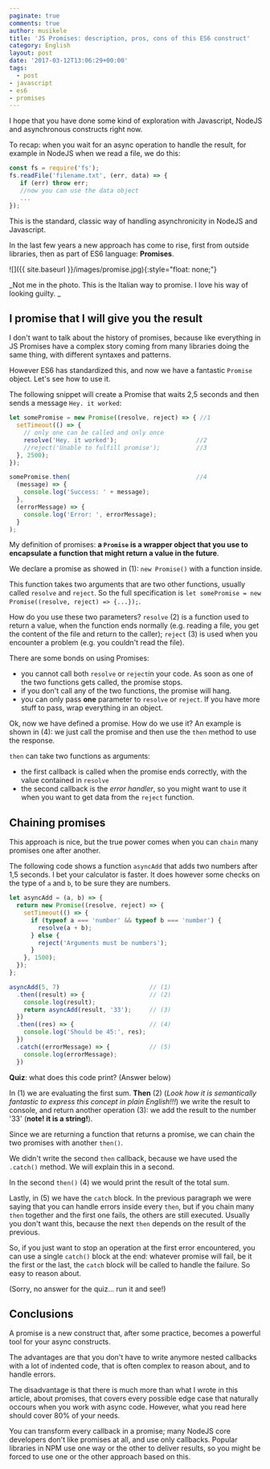 ```yaml
---
paginate: true
comments: true
author: musikele
title: 'JS Promises: description, pros, cons of this ES6 construct'
category: English
layout: post
date: '2017-03-12T13:06:29+00:00'
tags:
  - post
- javascript
- es6
- promises
---
```

I hope that you have done some kind of exploration with Javascript, NodeJS and asynchronous constructs right now.

To recap: when you wait for an async operation to handle the result, for example in NodeJS when we read a file, we do this:

```javascript
const fs = require('fs');
fs.readFile('filename.txt', (err, data) => {
   if (err) throw err; 
   //now you can use the data object 
   ...
});
```

This is the standard, classic way of handling asynchronicity in NodeJS and Javascript.

In the last few years a new approach has come to rise, first from outside libraries, then as part of ES6 language: **Promises**.

![]({{ site.baseurl }}/images/promise.jpg){:style="float: none;"}

_Not me in the photo. This is the Italian way to promise. I love his way of looking guilty. _

## I promise that I will give you the result

I don't want to talk about the history of promises, because like everything in JS Promises have a complex story coming from many libraries doing the same thing, with different syntaxes and patterns.

However ES6 has standardized this, and now we have a fantastic `Promise` object. Let's see how to use it.

The following snippet will create a Promise that waits 2,5 seconds and then sends a message `Hey. it worked`:

```javascript
let somePromise = new Promise((resolve, reject) => { //1
  setTimeout(() => {
    // only one can be called and only once 
    resolve('Hey. it worked');                      //2
    //reject('Unable to fulfill promise');          //3
  }, 2500);
}); 

somePromise.then(                                   //4
  (message) => {
    console.log('Success: ' + message);
  }, 
  (errorMessage) => {
    console.log('Error: ', errorMessage);
  }
);
```

My definition of promises: **a `Promise` is a wrapper object that you use to encapsulate a function that might return a value in the future**.

We declare a promise as showed in (1): `new Promise()` with a function inside.

This function takes two arguments that are two other functions, usually called `resolve` and `reject`. So the full specification is `let somePromise = new Promise((resolve, reject) => {...});`.

How do you use these two parameters? `resolve` (2) is a function used to return a value, when the function ends normally (e.g. reading a file, you get the content of the file and return to the caller); `reject` (3) is used when you encounter a problem (e.g. you couldn't read the file).

There are some bonds on using Promises:

*   you cannot call both `resolve` or `reject`in your code. As soon as one of the two functions gets called, the promise stops.
*   if you don't call any of the two functions, the promise will hang.
*   you can only pass **one** parameter to `resolve` or `reject`. If you have more stuff to pass, wrap everything in an object.

Ok, now we have defined a promise. How do we use it? An example is shown in (4): we just call the promise and then use the `then` method to use the response.

`then` can take two functions as arguments:

*   the first callback is called when the promise ends correctly, with the value contained in `resolve`
*   the second callback is the _error handler_, so you might want to use it when you want to get data from the `reject` function.

## Chaining promises

This approach is nice, but the true power comes when you can `chain` many promises one after another.

The following code shows a function `asyncAdd` that adds two numbers after 1,5 seconds. I bet your calculator is faster. It does however some checks on the type of `a` and `b`, to be sure they are numbers.

```javascript
let asyncAdd = (a, b) => {
  return new Promise((resolve, reject) => {
    setTimeout(() => {
      if (typeof a === 'number' && typeof b === 'number') {
        resolve(a + b);
      } else {
        reject('Arguments must be numbers');
      }
    }, 1500);
  });
};

asyncAdd(5, 7)                         // (1)
  .then((result) => {                  // (2)
    console.log(result);
    return asyncAdd(result, '33');     // (3)
  })
  .then((res) => {                     // (4)
    console.log('Should be 45:', res); 
  })
  .catch((errorMessage) => {           // (5)
    console.log(errorMessage);
  })
```

**Quiz**: what does this code print? (Answer below)

In (1) we are evaluating the first sum. **Then** (2) (_Look how it is semantically fantastic to express this concept in plain English!!!_) we write the result to console, and return another operation (3): we add the result to the number '33' (**note! it is a string!**).

Since we are returning a function that returns a promise, we can chain the two promises with another `then()`.

We didn't write the second `then` callback, because we have used the `.catch()` method. We will explain this in a second.

In the second `then()` (4) we would print the result of the total sum.

Lastly, in (5) we have the `catch` block. In the previous paragraph we were saying that you can handle errors inside every `then`, but if you chain many `then` together and the first one fails, the others are still executed. Usually you don't want this, because the next `then` depends on the result of the previous.

So, if you just want to stop an operation at the first error encountered, you can use a single `catch()` block at the end: whatever promise will fail, be it the first or the last, the `catch` block will be called to handle the failure. So easy to reason about.

(Sorry, no answer for the quiz... run it and see!)

## Conclusions

A promise is a new construct that, after some practice, becomes a powerful tool for your async constructs.

The advantages are that you don't have to write anymore nested callbacks with a lot of indented code, that is often complex to reason about, and to handle errors.

The disadvantage is that there is much more than what I wrote in this article, about promises, that covers every possible edge case that naturally occours when you work with async code. However, what you read here should cover 80% of your needs.

You can transform every callback in a promise; many NodeJS core developers don't like promises at all, and use only callbacks. Popular libraries in NPM use one way or the other to deliver results, so you might be forced to use one or the other approach based on this.